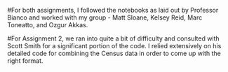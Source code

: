 #For both assignments, I followed the notebooks as laid out by Professor Bianco and worked with my group - 
Matt Sloane, Kelsey Reid, Marc Toneatto, and Ozgur Akkas.

#For Assignment 2, we ran into quite a bit of difficulty and consulted with Scott Smith for a significant portion of the code. 
I relied extensively on his detailed code for combining the Census data in order to come up with the right format.
